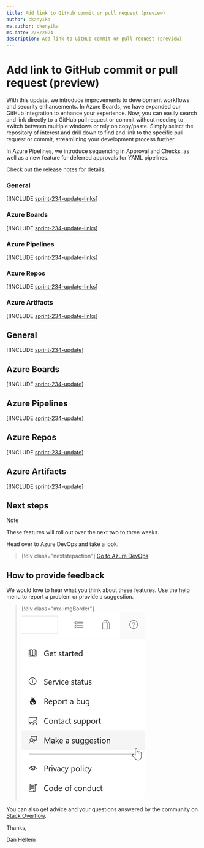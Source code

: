 ```yaml
---
title: Add link to GitHub commit or pull request (preview)
author: ckanyika
ms.author: ckanyika
ms.date: 2/8/2024
description: Add link to GitHub commit or pull request (preview)
---
```

# Add link to GitHub commit or pull request (preview)

With this update, we introduce improvements to development workflows and security enhancements. In Azure Boards, we have expanded our GitHub integration to enhance your experience. Now, you can easily search and link directly to a GitHub pull request or commit without needing to switch between multiple windows or rely on copy/paste. Simply select the repository of interest and drill down to find and link to the specific pull request or commit, streamlining your development process further.

In Azure Pipelines, we introduce sequencing in Approval and Checks, as well as a new feature for deferred approvals for YAML pipelines.

Check out the release notes for details.

### General

[!INCLUDE [sprint-234-update-links](includes/general/sprint-234-update-links.md)]

### Azure Boards

[!INCLUDE [sprint-234-update-links](includes/boards/sprint-234-update-links.md)]

### Azure Pipelines

[!INCLUDE [sprint-234-update-links](includes/pipelines/sprint-234-update-links.md)]

### Azure Repos

[!INCLUDE [sprint-234-update-links](includes/repos/sprint-234-update-links.md)]

### Azure Artifacts

[!INCLUDE [sprint-234-update-links](includes/artifacts/sprint-234-update-links.md)]

## General

[!INCLUDE [sprint-234-update](includes/general/sprint-234-update.md)]
## Azure Boards

[!INCLUDE [sprint-234-update](includes/boards/sprint-234-update.md)]

## Azure Pipelines

[!INCLUDE [sprint-234-update](includes/pipelines/sprint-234-update.md)]

## Azure Repos

[!INCLUDE [sprint-234-update](includes/repos/sprint-234-update.md)]

## Azure Artifacts

[!INCLUDE [sprint-234-update](includes/artifacts/sprint-234-update.md)]


## Next steps

> [!NOTE]
> These features will roll out over the next two to three weeks.

Head over to Azure DevOps and take a look.

> [!div class="nextstepaction"] 
> [Go to Azure DevOps](https://go.microsoft.com/fwlink/?LinkId=307137&campaign=o~msft~docs~product-vsts~release-notes)

## How to provide feedback

We would love to hear what you think about these features. Use the help menu to report a problem or provide a suggestion.

> [!div class="mx-imgBorder"] 
> ![Make a suggestion](../media/make-a-suggestion.png)

You can also get advice and your questions answered by the community on [Stack Overflow](https://stackoverflow.com/questions/tagged/azure-devops).

Thanks,

Dan Hellem
